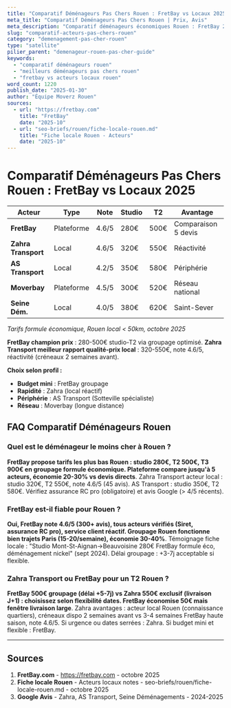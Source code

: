 ```yaml
---
title: "Comparatif Déménageurs Pas Chers Rouen : FretBay vs Locaux 2025"
meta_title: "Comparatif Déménageurs Pas Chers Rouen | Prix, Avis"
meta_description: "Comparatif déménageurs économiques Rouen : FretBay 280€, Zahra 350€, AS Transport 420€. Notes, services, quartiers. Guide choix optimal."
slug: "comparatif-acteurs-pas-chers-rouen"
category: "demenagement-pas-cher-rouen"
type: "satellite"
pilier_parent: "demenageur-rouen-pas-cher-guide"
keywords:
  - "comparatif déménageurs rouen"
  - "meilleurs déménageurs pas chers rouen"
  - "fretbay vs acteurs locaux rouen"
word_count: 1220
publish_date: "2025-01-30"
author: "Équipe Moverz Rouen"
sources:
  - url: "https://fretbay.com"
    title: "FretBay"
    date: "2025-10"
  - url: "seo-briefs/rouen/fiche-locale-rouen.md"
    title: "Fiche locale Rouen - Acteurs"
    date: "2025-10"
---
```


# Comparatif Déménageurs Pas Chers Rouen : FretBay vs Locaux 2025

| Acteur | Type | Note | Studio | T2 | Avantage |
|--------|------|------|--------|----|---------| 
| **FretBay** | Plateforme | 4.6/5 | 280€ | 500€ | Comparaison 5 devis |
| **Zahra Transport** | Local | 4.6/5 | 320€ | 550€ | Réactivité |
| **AS Transport** | Local | 4.2/5 | 350€ | 580€ | Périphérie |
| **Moverbay** | Plateforme | 4.5/5 | 300€ | 520€ | Réseau national |
| **Seine Dém.** | Local | 4.0/5 | 380€ | 620€ | Saint-Sever |

*Tarifs formule économique, Rouen local < 50km, octobre 2025*

**FretBay champion prix** : 280-500€ studio-T2 via groupage optimisé. **Zahra Transport meilleur rapport qualité-prix local** : 320-550€, note 4.6/5, réactivité (créneaux 2 semaines avant).

**Choix selon profil :**
- **Budget mini** : FretBay groupage
- **Rapidité** : Zahra (local réactif)
- **Périphérie** : AS Transport (Sotteville spécialiste)
- **Réseau** : Moverbay (longue distance)

## FAQ Comparatif Déménageurs Rouen

### Quel est le déménageur le moins cher à Rouen ?

**FretBay propose tarifs les plus bas Rouen : studio 280€, T2 500€, T3 900€ en groupage formule économique. Plateforme compare jusqu'à 5 acteurs, économie 20-30% vs devis directs**. Zahra Transport acteur local : studio 320€, T2 550€, note 4.6/5 (45 avis). AS Transport : studio 350€, T2 580€. Vérifiez assurance RC pro (obligatoire) et avis Google (> 4/5 récents).

### FretBay est-il fiable pour Rouen ?

**Oui, FretBay note 4.6/5 (300+ avis), tous acteurs vérifiés (Siret, assurance RC pro), service client réactif. Groupage Rouen fonctionne bien trajets Paris (15-20/semaine), économie 30-40%**. Témoignage fiche locale : "Studio Mont-St-Aignan→Beauvoisine 280€ FretBay formule éco, déménagement nickel" (sept 2024). Délai groupage : +3-7j acceptable si flexible.

### Zahra Transport ou FretBay pour un T2 Rouen ?

**FretBay 500€ groupage (délai +5-7j) vs Zahra 550€ exclusif (livraison J+1) : choisissez selon flexibilité dates. FretBay économise 50€ mais fenêtre livraison large**. Zahra avantages : acteur local Rouen (connaissance quartiers), créneaux dispo 2 semaines avant vs 3-4 semaines FretBay haute saison, note 4.6/5. Si urgence ou dates serrées : Zahra. Si budget mini et flexible : FretBay.

---

## Sources

1. **FretBay.com** - https://fretbay.com - octobre 2025
2. **Fiche locale Rouen** - Acteurs locaux notes - seo-briefs/rouen/fiche-locale-rouen.md - octobre 2025
3. **Google Avis** - Zahra, AS Transport, Seine Déménagements - 2024-2025

